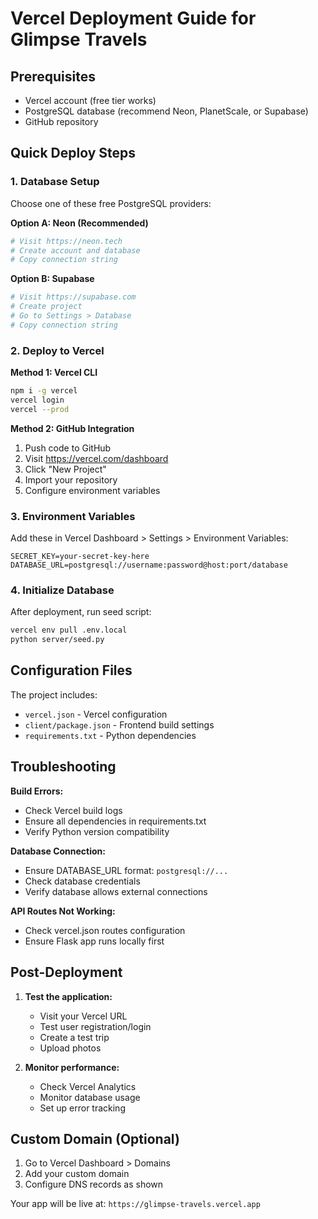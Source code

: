 # Vercel Deployment Guide for Glimpse Travels

## Prerequisites
- Vercel account (free tier works)
- PostgreSQL database (recommend Neon, PlanetScale, or Supabase)
- GitHub repository

## Quick Deploy Steps

### 1. Database Setup
Choose one of these free PostgreSQL providers:

**Option A: Neon (Recommended)**
```bash
# Visit https://neon.tech
# Create account and database
# Copy connection string
```

**Option B: Supabase**
```bash
# Visit https://supabase.com
# Create project
# Go to Settings > Database
# Copy connection string
```

### 2. Deploy to Vercel

**Method 1: Vercel CLI**
```bash
npm i -g vercel
vercel login
vercel --prod
```

**Method 2: GitHub Integration**
1. Push code to GitHub
2. Visit https://vercel.com/dashboard
3. Click "New Project"
4. Import your repository
5. Configure environment variables

### 3. Environment Variables
Add these in Vercel Dashboard > Settings > Environment Variables:

```
SECRET_KEY=your-secret-key-here
DATABASE_URL=postgresql://username:password@host:port/database
```

### 4. Initialize Database
After deployment, run seed script:
```bash
vercel env pull .env.local
python server/seed.py
```

## Configuration Files

The project includes:
- `vercel.json` - Vercel configuration
- `client/package.json` - Frontend build settings
- `requirements.txt` - Python dependencies

## Troubleshooting

**Build Errors:**
- Check Vercel build logs
- Ensure all dependencies in requirements.txt
- Verify Python version compatibility

**Database Connection:**
- Ensure DATABASE_URL format: `postgresql://...`
- Check database credentials
- Verify database allows external connections

**API Routes Not Working:**
- Check vercel.json routes configuration
- Ensure Flask app runs locally first

## Post-Deployment

1. **Test the application:**
   - Visit your Vercel URL
   - Test user registration/login
   - Create a test trip
   - Upload photos

2. **Monitor performance:**
   - Check Vercel Analytics
   - Monitor database usage
   - Set up error tracking

## Custom Domain (Optional)
1. Go to Vercel Dashboard > Domains
2. Add your custom domain
3. Configure DNS records as shown

Your app will be live at: `https://glimpse-travels.vercel.app`

